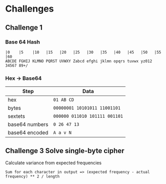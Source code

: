 # Challenges

## Challenge 1

### Base 64 Hash

```text
|0    |5    |10   |15   |20   |25   |30   |35   |40   |45   |50   |55   |60
ABCDE FGHIJ KLMNO PQRST UVWXY Zabcd efghi jklmn opqrs tuvwx yz012 34567 89+/
```

### Hex -> Base64

| Step | Data |
|-------|-------|
| hex | `01 AB CD` |
| bytes | `00000001 10101011 11001101` |
| sextets | `000000 011010 101111 001101` |
| base64 numbers | `0 26 47 13` |
| base64 encoded | `A a v N` |

## Challenge 3 Solve single-byte cipher

Calculate variance from expected frequencies

`Sum for each character in output => (expected frequency - actual frequency) ** 2 / length`
